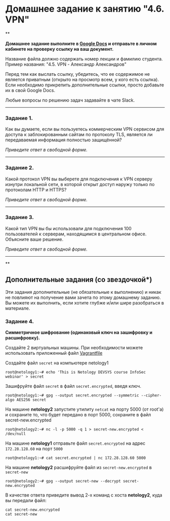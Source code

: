 # Домашнее задание к занятию "4.6. VPN"

**

**Домашнее задание выполните в [Google Docs](https://docs.google.com/) и отправьте в личном кабинете на проверку ссылку на ваш документ.** 

Название файла должно содержать номер лекции и фамилию студента. Пример названия: "4.5. VPN - Александр Александров"

Перед тем как выслать ссылку, убедитесь, что ее содержимое не является приватным (открыто на просмотр всем, у кого есть ссылка). Если необходимо прикрепить дополнительные ссылки, просто добавьте их в свой Google Docs.

Любые вопросы по решению задач задавайте в чате Slack.

---

### Задание 1. 

Как вы думаете, если вы пользуетесь коммерческим VPN сервисом для доступа к заблокированным сайтам по протоколу TLS, является ли передаваемая информация полностью защищённой?

*Приведите ответ в свободной форме.*

---

### Задание 2. 

Какой протокол VPN вы выберете для подключения к VPN серверу изнутри локальной сети, в которой открыт доступ наружу только по протоколам HTTP и HTTPS?

*Приведите ответ в свободной форме.*

---

### Задание 3. 

Какой тип VPN вы бы использовали для подключения 100 пользователей к серверам, находящимся в центральном офисе. Объясните ваше решение.

*Приведите ответ в свободной форме.*

---


**

## Дополнительные задания (со звездочкой*)
Эти задания дополнительные (не обязательные к выполнению) и никак не повлияют на получение вами зачета по этому домашнему заданию. Вы можете их выполнить, если хотите глубже и/или шире разобраться в материале.


### Задание 4. 

**Симметричное шифрование (одинаковый ключ на зашифровку и расшифровку).**

Создайте 2 виртуальных машины. При необходимости можете использовать приложенный файл [Vagrantfile](https://github.com/netology-code/snet-homeworks/blob/main/4-06-Vagrantfile)

Создайте файл `secret` на компьютере netology1

```
root@netology1:~# echo 'This is Netology DEVSYS course InfoSec webinar' > secret
```

Зашифруйте файл `secret` в файл `secret.encrypted`, введя ключ.

```
root@netology1:~# gpg --output secret.encrypted --symmetric --cipher-algo AES256 secret
```

На машине **netology2** запустите утилиту `netcat` на порту 5000 (от root'a) и сохраните то, что будет передано в порт 5000, сохраните в файл secret-new.encrypted

```
root@netology2:~# nc -l -p 5000 -q 1 > secret-new.encrypted < /dev/null
```

На машине **netology1** отправьте файл `secret.encrypted` на адрес `172.28.128.60` на порт `5000`

```
root@netology1:~# cat secret.encrypted | nc 172.28.128.60 5000
```

На машине **netology2** расшифруйте файл из `secret-new.encrypted` в `secret-new`

```
root@netology2:~# gpg --output secret-new --decrypt secret-new.encrypted
```

В качестве ответа приведите вывод 2-х команд с хоста **netology2**, куда вы передали файл:
```
cat secret-new.encrypted
cat secret-new
```

